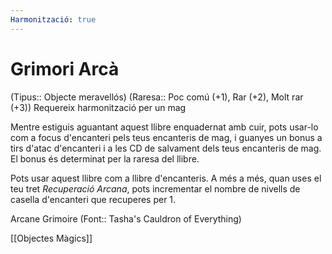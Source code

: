 ```yaml
---
Harmonització: true
---
```

# Grimori Arcà

(Tipus:: Objecte meravellós) (Raresa:: Poc comú (+1), Rar (+2), Molt rar (+3)) 
Requereix harmonització per un mag

Mentre estiguis aguantant aquest llibre enquadernat amb cuir, pots usar-lo com a focus d'encanteri pels teus encanteris de mag, i guanyes un bonus a tirs d'atac d'encanteri i a les CD de salvament dels teus encanteris de mag. El bonus és determinat per la raresa del llibre.

Pots usar aquest llibre com a llibre d'encanteris. A més a més, quan uses el teu tret *Recuperació Arcana*, pots incrementar el nombre de nivells de casella d'encanteri que recuperes per 1.

Arcane Grimoire (Font:: Tasha's Cauldron of Everything)

[[Objectes Màgics]]